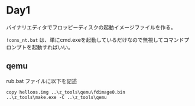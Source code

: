 # Day1

バイナリエディタでフロッピーディスクの起動イメージファイルを作る。

`!cons_nt.bat` は、単にcmd.exeを起動しているだけなので無視してコマンドプロンプトを起動すればいい。

## qemu

rub.bat ファイルに以下を記述
```
copy helloos.img ..\z_tools\qemu\fdimage0.bin
..\z_tools\make.exe -C ..\z_tools\qemu
```


